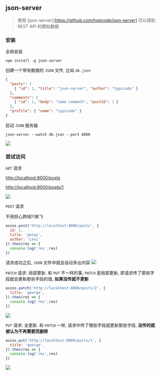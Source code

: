 ## json-server
> 使用 (json-server)[https://github.com/typicode/json-server] 可以得到 REST API 的模拟数据

### 安装
全局安装
```
npm install -g json-server
```
创建一个带有数据的 `JSON` 文件, 比如 `db.json`
```json
{
  "posts": [
    { "id": 1, "title": "json-server", "author": "typicode" }
  ],
  "comments": [
    { "id": 1, "body": "some comment", "postId": 1 }
  ],
  "profile": { "name": "typicode" }
}
```
启动 `JSON` 服务器
```
json-server --watch db.json --port 8000
```
![](../../image/Snipaste_2022-09-17_15-57-07.png)
### 尝试访问
`GET` 请求

[http://localhost:8000/posts](http://localhost:8000/posts)

[http://localhost:8000/posts/1](http://localhost:8000/posts/1)

![](../../image/Snipaste_2022-09-17_15-59-34.png)

`POST` 请求

不用担心跨域!!!爽飞
```js
axios.post('http://localhost:8000/posts', {
  id: 2,
  title: 'peiqi',
  author: 'Levi'
}).then(res => {
  console.log('res',res)
})
```
请求成功之后, `JSON` 文件中就会自动多出内容
![](../../image/Snipaste_2022-09-17_16-15-59.png)


`PATCH` 请求: 局部更新. 和 `PUT` 不一样的事, `PATCH` 是局部更新, 即请求传了那些字段就会更新那些字段的值, **如果没传就不更新**
```js
axios.patch('http://localhost:8000/posts/2', {
  title: 'george',
}).then(res => {
  console.log('res',res)
})
```
![](../../image/Snipaste_2022-09-17_16-24-38.png)


`PUT` 请求: 全更新. 和 `PATCH` 一样, 请求中传了哪些字段就更新那些字段, **没传的就被认为不再需要而删除**
```js
axios.put('http://localhost:8000/posts/2', {
  title: 'george',
}).then(res => {
  console.log('res',res)
})
```
![](../../image/Snipaste_2022-09-17_16-25-15.png)